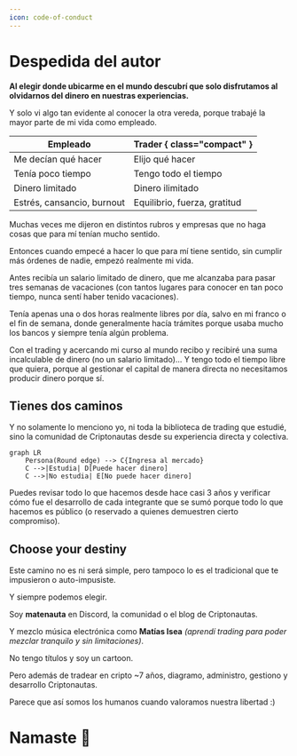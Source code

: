 ```yaml
---
icon: code-of-conduct
---
```


# Despedida del autor

**Al elegir donde ubicarme en el mundo descubrí que solo disfrutamos al olvidarnos del dinero en nuestras experiencias.**

Y solo vi algo tan evidente al conocer la otra vereda, porque trabajé la mayor parte de mi vida como empleado.

Empleado   | Trader { class="compact" }
---    | ---
Me decían qué hacer | Elijo qué hacer
Tenía poco tiempo | Tengo todo el tiempo
Dinero limitado | Dinero ilimitado
Estrés, cansancio, burnout | Equilibrio, fuerza, gratitud


Muchas veces me dijeron en distintos rubros y empresas que no haga cosas que para mí tenían mucho sentido.

Entonces cuando empecé a hacer lo que para mí tiene sentido, sin cumplir más órdenes de nadie, empezó realmente mi vida.

Antes recibía un salario limitado de dinero, que me alcanzaba para pasar tres semanas de vacaciones (con tantos lugares para conocer en tan poco tiempo, nunca sentí haber tenido vacaciones).

Tenía apenas una o dos horas realmente libres por día, salvo en mi franco o el fin de semana, donde generalmente hacía trámites porque usaba mucho los bancos y siempre tenía algún problema.

Con el trading y acercando mi curso al mundo recibo y recibiré una suma incalculable de dinero (no un salario limitado)...
Y tengo todo el tiempo libre que quiera, porque al gestionar el capital de manera directa no necesitamos producir dinero porque sí.

## Tienes dos caminos

Y no solamente lo menciono yo, ni toda la biblioteca de trading que estudié, sino la comunidad de Criptonautas desde su experiencia directa y colectiva.

```mermaid
graph LR
    Persona(Round edge) --> C{Ingresa al mercado}
    C -->|Estudia| D[Puede hacer dinero]
    C -->|No estudia| E[No puede hacer dinero]
```

Puedes revisar todo lo que hacemos desde hace casi 3 años y verificar cómo fue el desarrollo de cada integrante que se sumó porque todo lo que hacemos es público (o reservado a quienes demuestren cierto compromiso).

## Choose your destiny

Este camino no es ni será simple, pero tampoco lo es el tradicional que te impusieron o auto-impusiste.

Y siempre podemos elegir.

Soy **matenauta** en Discord, la comunidad o el blog de Criptonautas.

Y mezclo música electrónica como **Matías Isea** _(aprendí trading para poder mezclar tranquilo y sin limitaciones)_.

No tengo títulos y soy un cartoon.

Pero además de tradear en cripto \~7 años, diagramo, administro, gestiono y desarrollo Criptonautas.

Parece que así somos los humanos cuando valoramos nuestra libertad :)

# Namaste 🙏
